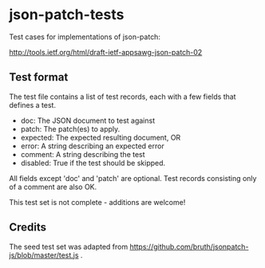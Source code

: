 json-patch-tests
================

Test cases for implementations of json-patch:

http://tools.ietf.org/html/draft-ietf-appsawg-json-patch-02

Test format
-----------

The test file contains a list of test records, each with a few
fields that defines a test.

- doc: The JSON document to test against
- patch: The patch(es) to apply.
- expected: The expected resulting document, OR
- error: A string describing an expected error
- comment: A string describing the test
- disabled: True if the test should be skipped.

All fields except 'doc' and 'patch' are optional.  Test records consisting only of a comment are also OK.

This test set is not complete - additions are welcome!

Credits
-------

The seed test set was adapted from https://github.com/bruth/jsonpatch-js/blob/master/test.js .

